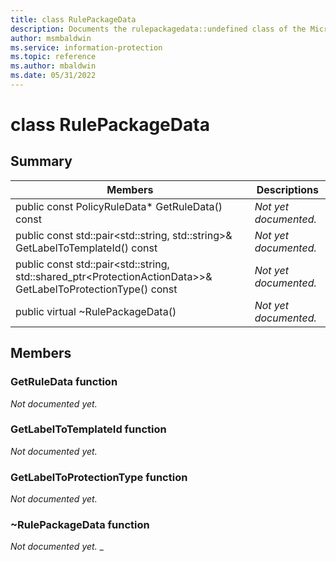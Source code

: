 ```yaml
---
title: class RulePackageData 
description: Documents the rulepackagedata::undefined class of the Microsoft Information Protection (MIP) SDK.
author: msmbaldwin
ms.service: information-protection
ms.topic: reference
ms.author: mbaldwin
ms.date: 05/31/2022
---
```


# class RulePackageData 
  
## Summary
 Members                        | Descriptions                                
--------------------------------|---------------------------------------------
public const PolicyRuleData* GetRuleData() const  | _Not yet documented._
public const std::pair&lt;std::string, std::string&gt;& GetLabelToTemplateId() const  | _Not yet documented._
public const std::pair&lt;std::string, std::shared_ptr&lt;ProtectionActionData&gt;&gt;& GetLabelToProtectionType() const  | _Not yet documented._
public virtual ~RulePackageData()  | _Not yet documented._
  
## Members
  
### GetRuleData function
_Not documented yet._

  
### GetLabelToTemplateId function
_Not documented yet._

  
### GetLabelToProtectionType function
_Not documented yet._

  
### ~RulePackageData function
_Not documented yet._
_
